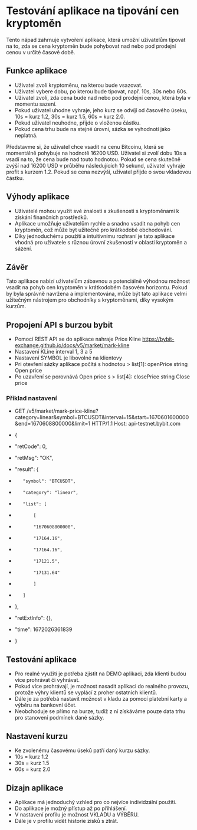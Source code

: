 # Testování aplikace na tipování cen kryptoměn

Tento nápad zahrnuje vytvoření aplikace, která umožní uživatelům tipovat na to, zda se cena kryptoměn bude pohybovat nad nebo pod prodejní cenou v určité časové době.

## Funkce aplikace

- Uživatel zvolí kryptoměnu, na kterou bude vsazovat.
- Uživatel vybere dobu, po kterou bude tipovat, např. 10s, 30s nebo 60s.
- Uživatel zvolí, zda cena bude nad nebo pod prodejní cenou, která byla v momentu sazení.
- Pokud uživatel uhodne vyhraje, jeho kurz se odvíjí od časového úseku, 10s = kurz 1.2, 30s = kurz 1.5, 60s = kurz 2.0.
- Pokud uživatel neuhodne, přijde o vloženou částku.
- Pokud cena trhu bude na stejné úrovni, sázka se vyhodnotí jako neplatná.

Představme si, že uživatel chce vsadit na cenu Bitcoinu, která se momentálně pohybuje na hodnotě 16200 USD. Uživatel si zvolí dobu 10s a vsadí na to, že cena bude nad touto hodnotou. Pokud se cena skutečně zvýší nad 16200 USD v průběhu následujících 10 sekund, uživatel vyhraje profit s kurzem 1.2. Pokud se cena nezvýší, uživatel přijde o svou vkladovou částku.

## Výhody aplikace

- Uživatelé mohou využít své znalosti a zkušenosti s kryptoměnami k získání finančních prostředků.
- Aplikace umožňuje uživatelům rychle a snadno vsadit na pohyb cen kryptoměn, což může být užitečné pro krátkodobé obchodování.
- Díky jednoduchému použití a intuitivnímu rozhraní je tato aplikace vhodná pro uživatele s různou úrovní zkušeností v oblasti kryptoměn a sázení.

## Závěr

Tato aplikace nabízí uživatelům zábavnou a potenciálně výhodnou možnost vsadit na pohyb cen kryptoměn v krátkodobém časovém horizontu. Pokud by byla správně navržena a implementována, může být tato aplikace velmi užitečným nástrojem pro obchodníky s kryptoměnami, díky vysokým kurzům.

## Propojení API s burzou bybit

- Pomocí REST API se do aplikace nahraje Price Kline https://bybit-exchange.github.io/docs/v5/market/mark-kline
- Nastavení KLine interval 1, 3 a 5
- Nastavení SYMBOL je libovolné na klientovy
- Pri otevření sázky aplikace počítá s hodnotou > list[1]: openPrice	string	Open price
- Po uzavření se porovnává Open price s > list[4]: closePrice	string	Close price

### Příklad nastavení

- GET /v5/market/mark-price-kline?category=linear&symbol=BTCUSDT&interval=15&start=1670601600000&end=1670608800000&limit=1 HTTP/1.1
Host: api-testnet.bybit.com

- {
-    "retCode": 0,
-    "retMsg": "OK",
-    "result": {
-        "symbol": "BTCUSDT",
-        "category": "linear",
-        "list": [
-            [
-            "1670608800000",
-            "17164.16",
-            "17164.16",
-            "17121.5",
-            "17131.64"
-            ]
-        ]
-    },
-    "retExtInfo": {},
-    "time": 1672026361839
- }

## Testování aplikace
- Pro realné využití je potřeba zjistit na DEMO aplikaci, zda klienti budou více prohrávat či vyhrávat.
- Pokud více prohrávají, je možnost nasadit aplikaci do realného provozu, protože výhry klientů se vyplácí z proher ostatních klientů.
- Dále je za potřebá nastavit možnost v kladu za pomocí platební karty a výběru na bankovní účet.
- Neobchoduje se přímo na burze, tudíž z ní získáváme pouze data trhu pro stanovení podmínek dané sázky.

## Nastavení kurzu
- Ke zvolenému časovému úseků patří daný kurzu sázky.
- 10s = kurz 1.2
- 30s = kurz 1.5
- 60s = kurz 2.0

## Dizajn aplikace
- Aplikace má jednoduchý vzhled pro co nejvíce individzální použití.
- Do aplikace je možný přístup až po přihlášení.
- V nastavení profilu je možnost VKLADU a VÝBĚRU.
- Dále je v profilu vidět historie zisků s ztrát.





